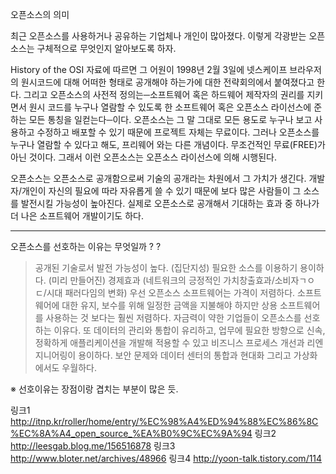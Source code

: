 오픈소스의 의미

최근 오픈소스를 사용하거나 공유하는 기업체나 개인이 많아졌다. 이렇게 각광받는 오픈소스는 구체적으로 무엇인지 알아보도록 하자.

History of the OSI 자료에 따르면 그 어원이 1998년 2월 3일에 넷스케이프 브라우저의 원시코드에 대해 어떠한 형태로 공개해야 하는가에 대한 전략회의에서 붙여졌다고 한다. 그리고 오픈소스의 사전적 정의는─소프트웨어 혹은 하드웨어 제작자의 권리를 지키면서 원시 코드를 누구나 열람할 수 있도록 한 소프트웨어 혹은 오픈소스 라이선스에 준하는 모든 통칭을 일컫는다─이다. 오픈소스는 그 말 그대로 모든 용도로 누구나 보고 사용하고 수정하고 배포할 수 있기 때문에 프로젝트 자체는 무료이다. 그러나 오픈소스를 누구나 열람할 수 있다고 해도, 프리웨어 와는 다른 개념이다. 무조건적인 무료(FREE)가 아닌 것이다. 그래서 이런 오픈소스는 오픈소스 라이선스에 의해 시행된다.

오픈소스는 오픈소스로 공개함으로써 기술의 공개라는 차원에서 그 가치가 생긴다. 개발자/개인이 자신의 필요에 따라 자유롭게 쓸 수 있기 때문에 보다 많은 사람들이 그 소스를 발전시킬 가능성이 높아진다. 실제로 오픈소스로 공개해서 기대하는 효과 중 하나가 더 나은 소프트웨어 개발이기도 하다.

---------------------------------------------------
오픈소스를 선호하는 이유는 무엇일까 ? ?
 > 공개된 기술로서 발전 가능성이 높다. (집단지성)
 > 필요한 소스를 이용하기 용이하다. (미리 만들어진)
 > 경제효과 (네트워크의 긍정적인 가치창출효과/소비자ㄱㅇㄷ/시대 패러다임의 변화)
 > 우선 오픈소스 소프트웨어는 가격이 저렴하다. 소프트웨어에 대한 유지, 보수를 위해 일정한 금액을 지불해야 하지만 상용 소프트웨어를 사용하는 것 보다는 훨씬 저렴하다. 자금력이 약한 기업들이 오픈소스를 선호하는 이유다. 또 데이터의 관리와 통합이 유리하고, 업무에 필요한 방향으로 신속, 정확하게 애플리케이션을 개발해 적용할 수 있고 비즈니스 프로세스 개선과 리엔지니어링이 용이하다. 보안 문제와 데이터 센터의 통합과 현대화 그리고 가상화에서도 우월하다.

※ 선호이유는 장점이랑 겹치는 부분이 많은 듯.



링크1
http://itnp.kr/roller/home/entry/%EC%98%A4%ED%94%88%EC%86%8C%EC%8A%A4_open_source_%EA%B0%9C%EC%9A%94
링크2
http://leesgab.blog.me/156516878
링크3
http://www.bloter.net/archives/48966
링크4
http://yoon-talk.tistory.com/114
